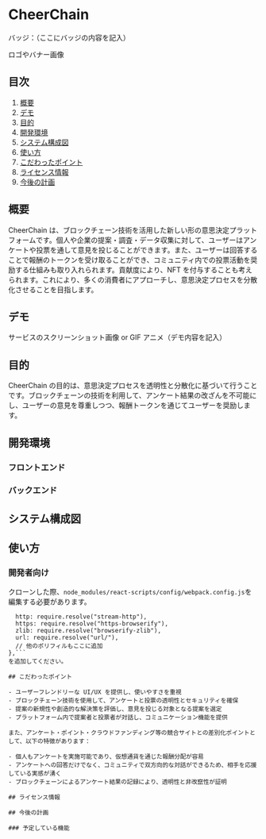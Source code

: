 # CheerChain

バッジ：（ここにバッジの内容を記入）

ロゴやバナー画像

## 目次

1. [概要](#概要)
2. [デモ](#デモ)
3. [目的](#目的)
4. [開発環境](#開発環境)
5. [システム構成図](#システム構成図)
6. [使い方](#使い方)
7. [こだわったポイント](#こだわったポイント)
8. [ライセンス情報](#ライセンス情報)
9. [今後の計画](#今後の計画)

## 概要

CheerChain は、ブロックチェーン技術を活用した新しい形の意思決定プラットフォームです。個人や企業の提案・調査・データ収集に対して、ユーザーはアンケートや投票を通して意見を投じることができます。また、ユーザーは回答することで報酬のトークンを受け取ることができ、コミュニティ内での投票活動を奨励する仕組みも取り入れられます。貢献度により、NFT を付与することも考えられます。これにより、多くの消費者にアプローチし、意思決定プロセスを分散化させることを目指します。

## デモ

サービスのスクリーンショット画像 or GIF アニメ（デモ内容を記入）

## 目的

CheerChain の目的は、意思決定プロセスを透明性と分散化に基づいて行うことです。ブロックチェーンの技術を利用して、アンケート結果の改ざんを不可能にし、ユーザーの意見を尊重しつつ、報酬トークンを通じてユーザーを奨励します。

## 開発環境

### フロントエンド

### バックエンド

## システム構成図

## 使い方

### 開発者向け

クローンした際、`node_modules/react-scripts/config/webpack.config.js`を編集する必要があります。<br />

````fallback: {
  http: require.resolve("stream-http"),
  https: require.resolve("https-browserify"),
  zlib: require.resolve("browserify-zlib"),
  url: require.resolve("url/"),
  // 他のポリフィルもここに追加
},```
を追加してください。

## こだわったポイント

- ユーザーフレンドリーな UI/UX を提供し、使いやすさを重視
- ブロックチェーン技術を使用して、アンケートと投票の透明性とセキュリティを確保
- 提案の新規性や創造的な解決策を評価し、意見を投じる対象となる提案を選定
- プラットフォーム内で提案者と投票者が対話し、コミュニケーション機能を提供

また、アンケート・ポイント・クラウドファンディング等の競合サイトとの差別化ポイントとして、以下の特徴があります：

- 個人もアンケートを実施可能であり、仮想通貨を通じた報酬分配が容易
- アンケートへの回答だけでなく、コミュニティで双方向的な対話ができるため、相手を応援している実感が湧く
- ブロックチェーンによるアンケート結果の記録により、透明性と非改竄性が証明

## ライセンス情報

## 今後の計画

### 予定している機能
````

